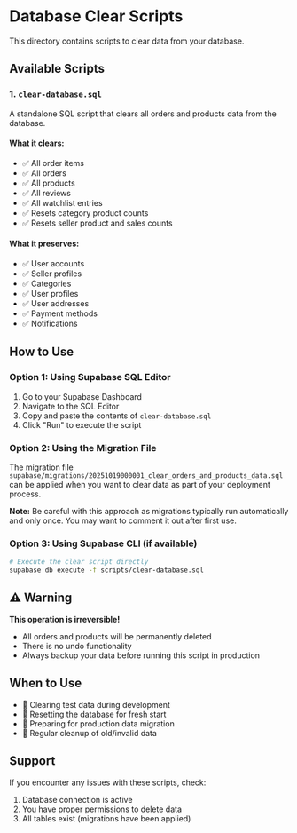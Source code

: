 # Database Clear Scripts

This directory contains scripts to clear data from your database.

## Available Scripts

### 1. `clear-database.sql`

A standalone SQL script that clears all orders and products data from the database.

#### What it clears:
- ✅ All order items
- ✅ All orders
- ✅ All products
- ✅ All reviews
- ✅ All watchlist entries
- ✅ Resets category product counts
- ✅ Resets seller product and sales counts

#### What it preserves:
- ✅ User accounts
- ✅ Seller profiles
- ✅ Categories
- ✅ User profiles
- ✅ User addresses
- ✅ Payment methods
- ✅ Notifications

## How to Use

### Option 1: Using Supabase SQL Editor

1. Go to your Supabase Dashboard
2. Navigate to the SQL Editor
3. Copy and paste the contents of `clear-database.sql`
4. Click "Run" to execute the script

### Option 2: Using the Migration File

The migration file `supabase/migrations/20251019000001_clear_orders_and_products_data.sql` can be applied when you want to clear data as part of your deployment process.

**Note:** Be careful with this approach as migrations typically run automatically and only once. You may want to comment it out after first use.

### Option 3: Using Supabase CLI (if available)

```bash
# Execute the clear script directly
supabase db execute -f scripts/clear-database.sql
```

## ⚠️ Warning

**This operation is irreversible!**

- All orders and products will be permanently deleted
- There is no undo functionality
- Always backup your data before running this script in production

## When to Use

- 🧪 Clearing test data during development
- 🔄 Resetting the database for fresh start
- 🚀 Preparing for production data migration
- 🧹 Regular cleanup of old/invalid data

## Support

If you encounter any issues with these scripts, check:
1. Database connection is active
2. You have proper permissions to delete data
3. All tables exist (migrations have been applied)
